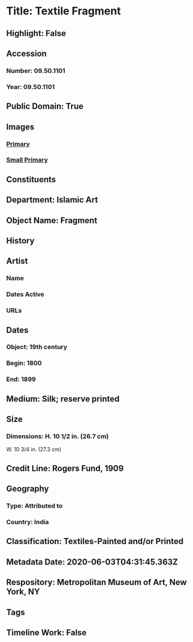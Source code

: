 # Title: Textile Fragment
## Highlight: False
## Accession
### Number: 09.50.1101
### Year: 09.50.1101
## Public Domain: True
## Images
### [Primary](https://images.metmuseum.org/CRDImages/is/original/7098B.jpg)
### [Small Primary](https://images.metmuseum.org/CRDImages/is/web-large/7098B.jpg)
## Constituents
## Department: Islamic Art
## Object Name: Fragment
## History
## Artist
### Name
### Dates Active
### URLs
## Dates
### Object: 19th century
### Begin: 1800
### End: 1899
## Medium: Silk; reserve printed
## Size
### Dimensions: H. 10 1/2 in. (26.7 cm)
W. 10 3/4 in. (27.3 cm)
## Credit Line: Rogers Fund, 1909
## Geography
### Type: Attributed to
### Country: India
## Classification: Textiles-Painted and/or Printed
## Metadata Date: 2020-06-03T04:31:45.363Z
## Respository: Metropolitan Museum of Art, New York, NY
## Tags
## Timeline Work: False